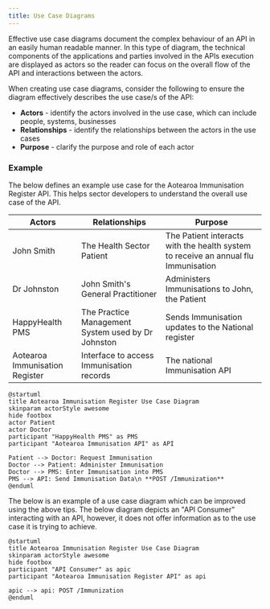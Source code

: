 ```yaml
---
title: Use Case Diagrams
---
```


Effective use case diagrams document the complex behaviour of an API in an easily human readable manner. In this type of diagram, the technical components of the applications and parties involved in the APIs execution are displayed as actors so the reader can focus on the overall flow of the API and interactions between the actors.

When creating use case diagrams, consider the following to ensure the diagram effectively describes the use case/s of the API:

- **Actors** - identify the actors involved in the use case, which can include people, systems, businesses
- **Relationships** - identify the relationships between the actors in the use cases
- **Purpose** - clarify the purpose and role of each actor

### Example

The below defines an example use case for the Aotearoa Immunisation Register API. This helps sector developers to understand the overall use case of the API.

| Actors | Relationships | Purpose |
|--------|---------------|---------|
| John Smith | The Health Sector Patient | The Patient interacts with the health system to receive an annual flu Immunisation |
| Dr Johnston | John Smith's General Practitioner | Administers Immunisations to John, the Patient |
| HappyHealth PMS | The Practice Management System used by Dr Johnston | Sends Immunisation updates to the National register |
| Aotearoa Immunisation Register | Interface to access Immunisation records | The national Immunisation API |

```plantuml alt="Example Use Case Diagram demonstrating a use case of a patient receiving an Immunisation which is sent to the Immunisation Register"
@startuml
title Aotearoa Immunisation Register Use Case Diagram
skinparam actorStyle awesome
hide footbox
actor Patient
actor Doctor
participant "HappyHealth PMS" as PMS
participant "Aotearoa Immunisation API" as API

Patient --> Doctor: Request Immunisation
Doctor --> Patient: Administer Immunisation
Doctor --> PMS: Enter Immunisation into PMS
PMS --> API: Send Immunisation Data\n **POST /Immunization**
@enduml
```

The below is an example of a use case diagram which can be improved using the above tips. The below diagram depicts an "API Consumer" interacting with an API, however, it does not offer information as to the use case it is trying to achieve.

```plantuml alt="Example Use Case Diagram showing an API Consumer posting an immunisation to Aotearoa Immunisation Register API"
@startuml
title Aotearoa Immunisation Register Use Case Diagram
skinparam actorStyle awesome
hide footbox
participant "API Consumer" as apic
participant "Aotearoa Immunisation Register API" as api

apic --> api: POST /Immunization
@enduml
```